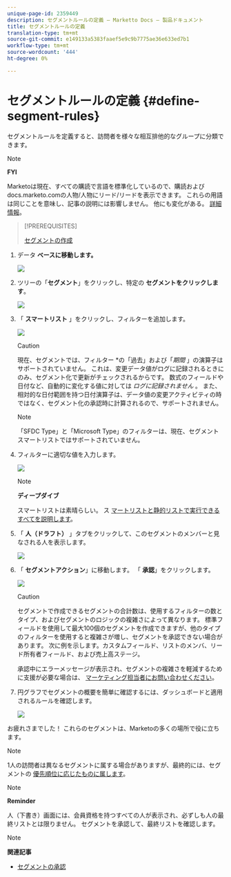 ```yaml
---
unique-page-id: 2359449
description: セグメントルールの定義 — Marketto Docs — 製品ドキュメント
title: セグメントルールの定義
translation-type: tm+mt
source-git-commit: e149133a5383faaef5e9c9b7775ae36e633ed7b1
workflow-type: tm+mt
source-wordcount: '444'
ht-degree: 0%

---
```



# セグメントルールの定義 {#define-segment-rules}

セグメントルールを定義すると、訪問者を様々な相互排他的なグループに分類できます。

>[!NOTE]
>
>**FYI**
>
>Marketoは現在、すべての購読で言語を標準化しているので、購読およびdocs.marketo.comの人物/人物にリード/リードを表示できます。 これらの用語は同じことを意味し、記事の説明には影響しません。 他にも変化がある。 [詳細情報](http://docs.marketo.com/display/DOCS/Updates+to+Marketo+Terminology)。

>[!PREREQUISITES]
>
>[セグメントの作成](create-a-segmentation.md)

1. データ **ベースに移動します。**

   ![](assets/image2017-3-28-14-3a7-3a42.png)

1. ツリーの「**セグメント**」をクリックし、特定の **セグメントをクリックします**。

   ![](assets/image2017-3-28-14-3a11-3a15.png)

1. 「 **スマートリスト** 」をクリックし、フィルターを追加します。

   ![](assets/image2017-3-28-14-3a18-3a19.png)

   >[!CAUTION]
   >
   >現在、セグメントでは、フィルター *の「過去」および「*期間* 」の演算子はサポートされていません。 これは、変更データ値がログに記録されるときにのみ、セグメント化で更新がチェックされるからです。 数式のフィールドや日付など、自動的に変化する値に対しては *ログに記録されません* 。 また、相対的な日付範囲を持つ日付演算子は、データ値の変更アクティビティの時ではなく、セグメント化の承認時に計算されるので、サポートされません。

   >[!NOTE]
   >
   >「SFDC Type」と「Microsoft Type」のフィルターは、現在、セグメントスマートリストではサポートされていません。

1. フィルターに適切な値を入力します。

   ![](assets/image2017-3-28-14-3a18-3a33.png)

   >[!NOTE]
   >
   >**ディープダイブ**
   >
   >
   >スマートリストは素晴らしい。 ス [マートリストと静的リストで実行できるすべてを説明します](http://docs.marketo.com/display/docs/smart+lists+and+static+lists)。

1. 「 **人（ドラフト）** 」タブをクリックして、このセグメントのメンバーと見なされる人を表示します。

   ![](assets/image2017-3-28-14-3a20-3a15.png)

1. 「 **セグメントアクション**」に移動します。 「 **承認**」をクリックします。

   ![](assets/image2014-9-15-11-3a36-3a7.png)

   >[!CAUTION]
   >
   >セグメントで作成できるセグメントの合計数は、使用するフィルターの数とタイプ、およびセグメントのロジックの複雑さによって異なります。 標準フィールドを使用して最大100個のセグメントを作成できますが、他のタイプのフィルターを使用すると複雑さが増し、セグメントを承認できない場合があります。 次に例を示します。カスタムフィールド、リストのメンバ、リード所有者フィールド、および売上高ステージ。
   >
   >
   >承認中にエラーメッセージが表示され、セグメントの複雑さを軽減するために支援が必要な場合は、 [マーケティング担当者にお問い合わせください](http://nation.marketo.com/t5/Support/ct-p/Support)。

1. 円グラフでセグメントの概要を簡単に確認するには、ダッシュボードと適用されるルールを確認します。

   ![](assets/image2014-9-15-11-3a36-3a19.png)

お疲れさまでした！ これらのセグメントは、Marketoの多くの場所で役に立ちます。

>[!NOTE]
>
>1人の訪問者は異なるセグメントに属する場合がありますが、最終的には、セグメントの [優先順位に応じたものに属します](segmentation-order-priority.md)。

>[!NOTE]
>
>**Reminder**
>
>人（下書き）画面には、会員資格を持つすべての人が表示され、必ずしも人の最終リストとは限りません。 セグメントを承認して、最終リストを確認します。

>[!NOTE]
>
>**関連記事**
>
>* [セグメントの承認](approve-a-segmentation.md)

>




